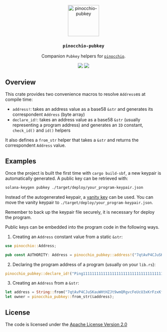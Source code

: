 <p align="center">
 <img alt="pinocchio-pubkey" src="https://github.com/user-attachments/assets/4048fe96-9096-4441-85c3-5deffeb089a6" height="100"/>
</p>
<h3 align="center">
  <code>pinocchio-pubkey</code>
</h3>
<p align="center">
 Companion <code>Pubkey</code> helpers for <a href="https://github.com/anza-xyz/pinocchio"><code>pinocchio</code></a>.
</p>
<p align="center">
  <a href="https://crates.io/crates/pinocchio-pubkey"><img src="https://img.shields.io/crates/v/pinocchio-pubkey?logo=rust" /></a>
  <a href="https://docs.rs/pinocchio-pubkey"><img src="https://img.shields.io/docsrs/pinocchio-pubkey?logo=docsdotrs" /></a>
</p>

## Overview

This crate provides two convenience macros to resolve `Address`es at compile time:

* `address!`: takes an address value as a base58 `&str` and generates its correspondent `Address` (byte array)
* `declare_id!`: takes an address value as a base58 `&str` (usually representing a program address) and generates an `ID` constant, `check_id()` and `id()` helpers

It also defines a `from_str` helper that takes a `&str` and returns the correspondent `Address` value.

## Examples

Once the project is built the first time with `cargo build-sbf`, a new keypair is automatically generated. A public key can be retrieved with:
```bash
solana-keygen pubkey ./target/deploy/your_program-keypair.json
```

Instead of the autogenerated keypair, a [vanity key](https://solana.com/developers/cookbook/wallets/generate-vanity-address) can be used. You can move the vanity keypair to `./target/deploy/your_program-keypair.json`.

Remember to back up the keypair file securely, it is necessary for deploy the program.

Public keys can be embedded into the program code in the following ways.

1) Creating an `Address` constant value from a static `&str`:
```rust
use pinocchio::Address;

pub const AUTHORITY: Address = pinocchio_pubkey::address!("7qtAvP4CJuSKauWHtHZJt9wmQRgvcFeUcU3xKrFzxKf1");
```

2) Declaring the program address of a program (usually on your `lib.rs`):
```rust
pinocchio_pubkey::declare_id!("Ping111111111111111111111111111111111111111");
```

3) Creating an `Address` from a `&str`:
```rust
let address = String::from("7qtAvP4CJuSKauWHtHZJt9wmQRgvcFeUcU3xKrFzxKf1");
let owner = pinocchio_pubkey::from_str(&address);
```

## License

The code is licensed under the [Apache License Version 2.0](../LICENSE)
